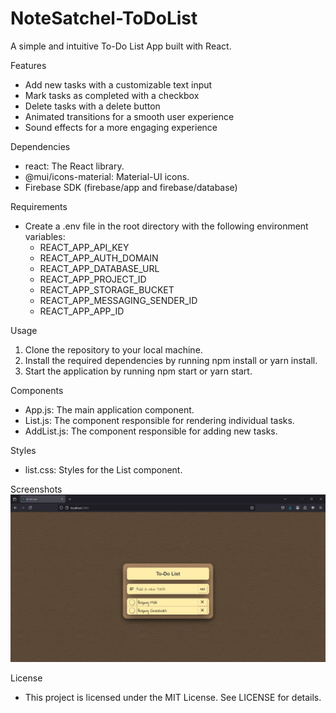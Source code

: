 # NoteSatchel-ToDoList
A simple and intuitive To-Do List App built with React.

Features
- Add new tasks with a customizable text input
- Mark tasks as completed with a checkbox
- Delete tasks with a delete button
- Animated transitions for a smooth user experience
- Sound effects for a more engaging experience

Dependencies
- react: The React library.
- @mui/icons-material: Material-UI icons.
- Firebase SDK (firebase/app and firebase/database)

Requirements
- Create a .env file in the root directory with the following environment variables:
    - REACT_APP_API_KEY
    - REACT_APP_AUTH_DOMAIN
    - REACT_APP_DATABASE_URL
    - REACT_APP_PROJECT_ID
    - REACT_APP_STORAGE_BUCKET
    - REACT_APP_MESSAGING_SENDER_ID
    - REACT_APP_APP_ID

Usage
1. Clone the repository to your local machine.
2. Install the required dependencies by running npm install or yarn install.
3. Start the application by running npm start or yarn start.

Components
- App.js: The main application component.
- List.js: The component responsible for rendering individual tasks.
- AddList.js: The component responsible for adding new tasks.

Styles
- list.css: Styles for the List component.

Screenshots
![Main Screenshot](./screenshots/NoteSatchel-Screenshot.jpg)

License
- This project is licensed under the MIT License. See LICENSE for details.
